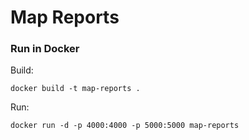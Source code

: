 # Map Reports

### Run in Docker

Build:

```
docker build -t map-reports .
```

Run:

```
docker run -d -p 4000:4000 -p 5000:5000 map-reports
```
